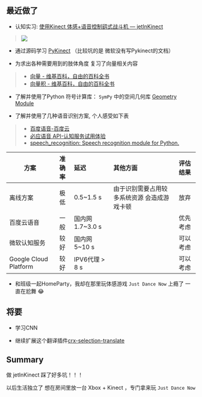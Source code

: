 
## 最近做了


* 认知实习: [使用Kinect 体感+语音控制鹞式战斗机 — jetInKinect](https://github.com/DIYer22/jetInKinect)
> ![](https://github.com/DIYer22/jetInKinect/raw/master/img/demo.gif)

* 通过源码学习 [PyKinect](https://github.com/Microsoft/PTVS/wiki/PyKinect) （比较坑的是 微软没有写Pykinect的文档）

* 为求出各种需要用到的肢体角度 复习了向量相关内容
> * [向量 - 维基百科，自由的百科全书](https://zh.wikipedia.org/wiki/%E5%90%91%E9%87%8F)
> * [向量积 - 维基百科，自由的百科全书](https://zh.wikipedia.org/wiki/%E5%90%91%E9%87%8F%E7%A7%AF)


* 了解并使用了Python 符号计算库： `SymPy` 中的空间几何库 [Geometry Module ](http://docs.sympy.org/latest/modules/geometry/index.html#submodules)

* 了解并使用了几种语音识别方案, 个人感受如下表
> * [百度语音-百度云](https://cloud.baidu.com/doc/SPEECH/TTS-Online-Python-SDK.html#.E8.AF.B7.E6.B1.82.E8.AF.B4.E6.98.8E)
> * [必应语音 API-认知服务试用体验 ](https://azure.microsoft.com/zh-cn/try/cognitive-services/)
> * [speech_recognition: Speech recognition module for Python.](https://github.com/Uberi/speech_recognition/)


| 方案 | 准确率 | 延迟 | 其他方面  | 评估结果 |
| --------   | :-----:   | :-----  | :----  |:----  |
| 离线方案 | 极低 | 0.5~1.5 s | 由于识别需要占用较多系统资源 会造成游戏卡顿 | 放弃 |
| 百度云语音 | 一般 | 国内网 1.7~3.0 s |  | 优先考虑 |
| 微软认知服务 | 较好 | 国内网 5~10 s |  | 可以考虑 |
| Google Cloud Platform | 较好 | IPV6代理 > 8 s |  | 可以考虑 |

* 和班级一起HomeParty，我却在那里玩体感游戏 `Just Dance Now` 上瘾了 一直在尬舞 😂

## 将要

* 学习CNN

* 继续扩展这个翻译插件[crx-selection-translate](https://github.com/Selection-Translator/crx-selection-translate)

## Summary

做 jetInKinect 踩了好多坑！！！

以后生活独立了 想在房间里放一台 Xbox + Kinect ，专门拿来玩 `Just Dance Now`
